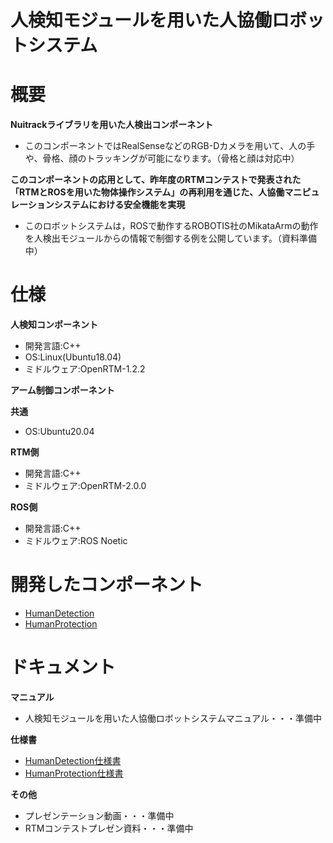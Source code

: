 # 人検知モジュールを用いた人協働ロボットシステム  

# 概要
**Nuitrackライブラリを用いた人検出コンポーネント**  
* このコンポーネントではRealSenseなどのRGB-Dカメラを用いて、人の手や、骨格、顔のトラッキングが可能になります。（骨格と顔は対応中）
   
**このコンポーネントの応用として、昨年度のRTMコンテストで発表された「RTMとROSを用いた物体操作システム」の再利用を通じた、人協働マニピュレーションシステムにおける安全機能を実現** 
* このロボットシステムは，ROSで動作するROBOTIS社のMikataArmの動作を人検出モジュールからの情報で制御する例を公開しています。（資料準備中）  

# 仕様
**人検知コンポーネント**  
* 開発言語:C++  
* OS:Linux(Ubuntu18.04)  
* ミドルウェア:OpenRTM-1.2.2 

**アーム制御コンポーネント**  

**共通**
* OS:Ubuntu20.04   

**RTM側**
* 開発言語:C++
* ミドルウェア:OpenRTM-2.0.0  

**ROS側**
* 開発言語:C++
* ミドルウェア:ROS Noetic

# 開発したコンポーネント
* [HumanDetection](https://github.com/rsdlab/HumanDetection/tree/master/RTC/HumanDetection)
* [HumanProtection](https://github.com/rsdlab/HumanDetection/tree/master/RTC/HumanProtection)  

# ドキュメント
**マニュアル**
* 人検知モジュールを用いた人協働ロボットシステムマニュアル・・・準備中

**仕様書**
* [HumanDetection仕様書](https://github.com/rsdlab/HumanDetection/blob/master/Documents/HumanDetectionSpecification.pdf)
* [HumanProtection仕様書](https://github.com/rsdlab/HumanDetection/blob/master/Documents/HumanProtectionSpecification.pdf)

**その他**
* プレゼンテーション動画・・・準備中
* RTMコンテストプレゼン資料・・・準備中
